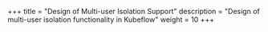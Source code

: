 +++
title = "Design of Multi-user Isolation Support"
description = "Design of multi-user isolation functionality in Kubeflow"
weight = 10
+++
